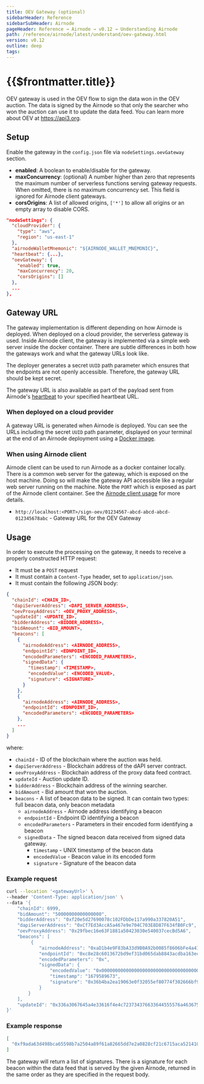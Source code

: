 ```yaml
---
title: OEV Gateway (optional)
sidebarHeader: Reference
sidebarSubHeader: Airnode
pageHeader: Reference → Airnode → v0.12 → Understanding Airnode
path: /reference/airnode/latest/understand/oev-gateway.html
version: v0.12
outline: deep
tags:
---
```


<VersionWarning/>

<PageHeader/>

<SearchHighlight/>

<FlexStartTag/>

# {{$frontmatter.title}}

OEV gateway is used in the OEV flow to sign the data won in the OEV auction. The
data is signed by the Airnode so that only the searcher who won the auction can
use it to update the data feed. You can learn more about OEV at
https://api3.org.

## Setup

Enable the gateway in the `config.json` file via `nodeSettings.oevGateway`
section.

- **enabled**: A boolean to enable/disable for the gateway.
- **maxConcurrency**: (optional) A number higher than zero that represents the
  maximum number of serverless functions serving gateway requests. When omitted,
  there is no maximum concurrency set. This field is ignored for Airnode client
  gateways.
- **corsOrigins**: A list of allowed origins, `['*']` to allow all origins or an
  empty array to disable CORS.

```json
"nodeSettings": {
  "cloudProvider": {
    "type": "aws",
    "region": "us-east-1"
  },
  "airnodeWalletMnemonic": "${AIRNODE_WALLET_MNEMONIC}",
  "heartbeat": {...},
  "oevGateway": {
    "enabled": true,
    "maxConcurrency": 20,
    "corsOrigins": []
  },
  ...
},
```

## Gateway URL

The gateway implementation is different depending on how Airnode is deployed.
When deployed on a cloud provider, the serverless gateway is used. Inside
Airnode client, the gateway is implemented via a simple web server inside the
docker container. There are subtle differences in both how the gateways work and
what the gateway URLs look like.

The deployer generates a secret `UUID` path parameter which ensures that the
endpoints are not openly accessible. Therefore, the gateway URL should be kept
secret.

The gateway URL is also available as part of the payload sent from Airnode's
[heartbeat](/reference/airnode/latest/understand/heartbeat.md) to your specified
heartbeat URL.

### When deployed on a cloud provider

A gateway URL is generated when Airnode is deployed. You can see the URLs
including the secret `UUID` path parameter, displayed on your terminal at the
end of an Airnode deployment using a
[Docker image](/reference/airnode/latest/docker/).

### When using Airnode client

Airnode client can be used to run Airnode as a docker container locally. There
is a common web server for the gateway, which is exposed on the host machine.
Doing so will make the gateway API accessible like a regular web server running
on the machine. Note the `PORT` which is exposed as part of the Airnode client
container. See the
[Airnode client usage](/reference/airnode/latest/docker/client-image.md#usage)
for more details.

- `http://localhost:<PORT>/sign-oev/01234567-abcd-abcd-abcd-012345678abc` -
  Gateway URL for the OEV Gateway

## Usage

In order to execute the processing on the gateway, it needs to receive a
properly constructed HTTP request:

- It must be a `POST` request
- It must contain a `Content-Type` header, set to `application/json`.
- It must contain the following JSON body:

```json
{
  "chainId": <CHAIN_ID>,
  "dapiServerAddress": <DAPI_SERVER_ADDRESS>,
  "oevProxyAddress": <OEV_PROXY_ADDRESS>,
  "updateId": <UPDATE_ID>,
  "bidderAddress": <BIDDER_ADDRESS>,
  "bidAmount": <BID_AMOUNT>,
  "beacons": [
    {
      "airnodeAddress": <AIRNODE_ADDRESS>,
      "endpointId": <EDNPOINT_ID>,
      "encodedParameters": <ENCODED_PARAMETERS>,
      "signedData": {
        "timestamp": <TIMESTAMP>,
        "encodedValue": <ENCODED_VALUE>,
        "signature": <SIGNATURE>
      }
    },
    {
      "airnodeAddress": <AIRNODE_ADDRESS>,
      "endpointId": <EDNPOINT_ID>,
      "encodedParameters": <ENCODED_PARAMETERS>
    },
    ...
  ]
}
```

where:

- `chainId` - ID of the blockchain where the auction was held.
- `dapiServerAddress` - Blockchain address of the dAPI server contract.
- `oevProxyAddress` - Blockchain address of the proxy data feed contract.
- `updateId` - Auction update ID.
- `bidderAddress` - Blockchain address of the winning searcher.
- `bidAmount` - Bid amount that won the auction.
- `beacons` - A list of beacon data to be signed. It can contain two types: full
  beacon data, only beacon metadata
  - `airnodeAddress` - Airnode address identifying a beacon
  - `endpointId` - Endpoint ID identifying a beacon
  - `encodedParameters` - Parameters in their encoded form identifying a beacon
  - `signedData` - The signed beacon data received from signed data gateway.
    - `timestamp` - UNIX timestamp of the beacon data
    - `encodedValue` - Beacon value in its encoded form
    - `signature` - Signature of the beacon data

### Example request

```sh
curl --location '<gatewayUrl>' \
--header 'Content-Type: application/json' \
--data '{
    "chainId": 6999,
    "bidAmount": "50000000000000000",
    "bidderAddress": "0xf20e5d27690078c102FDbDe117a990a337820A51",
    "dapiServerAddress": "0xCf7Ed3AccA5a467e9e704C703E8D87F634fB0Fc9",
    "oevProxyAddress": "0x29fbec16e63F1881a50423030e540037cecBd5A6",
    "beacons": [
         {
            "airnodeAddress": "0xaD1b4e9F83bA33d9B0A92b0085f8606bFe4a41d0",
            "endpointId": "0xc8e28c6013672bd9ef31bd065dab8843acdba163ec69c27478cb989f4a9c038f",
            "encodedParameters": "0x",
            "signedData": {
                "encodedValue": "0x000000000000000000000000000000000000000000000000000000006d16277b",
                "timestamp": "1679589673",
                "signature": "0x36b4ba2ea19063e0f32055ef80774f302666bf9209f7f33b364fbfbd5079e8e61486f89aa9d63a392f2af2dd925b94da592fc5acb976303a095ffdcd77f1dc7d1b"
            }
        }
    ],
    "updateId": "0x336a3067645a4e33616f4e4c723734376633644555576a463675737900000000"
}'
```

### Example response

```json
[
  "0xf9ada63d498bca65598b7a2504a89f61a82665dd7e2a0828cf21c6715aca5214103998ac98e5ddc3d32ba50c79de984d286b3d602019acf6689f31845ec04abb1b"
]
```

The gateway will return a list of signatures. There is a signature for each
beacon within the data feed that is served by the given Airnode, returned in the
same order as they are specified in the request body.

<FlexEndTag/>

